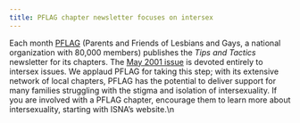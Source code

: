 ```yaml
---
title: PFLAG chapter newsletter focuses on intersex
---
```


Each month <A href=http://www.pflag.org><span class="caps">PFLAG</span></A> (Parents and Friends of Lesbians and Gays, a national organization with 80,000 members) publishes the _Tips and Tactics_ newsletter for its chapters. The <A href=http://www.pflag.org/chapters/docs/tnt0501.PDF>May 2001 issue</A> is devoted entirely to intersex issues. We applaud <span class="caps">PFLAG</span> for taking this step; with its extensive network of local chapters, <span class="caps">PFLAG</span> has the potential to deliver support for many families struggling with the stigma and isolation of intersexuality. If you are involved with a <span class="caps">PFLAG</span> chapter, encourage them to learn more about intersexuality, starting with <span class="caps">ISNA</span>&#8217;s website.\n